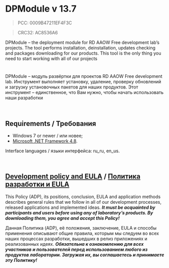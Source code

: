 ﻿# DPModule v 13.7
> PCC: 0009B47211EF4F3C

> CRC32: AC8536A6



DPModule – the deployment module for RD AAOW Free development lab’s projects.
The tool performs installation, deinstallation, updates checking and packages downloading for our products.
This tool is the only thing you need to start working with all of our projects

#

DPModule – модуль развёртки для проектов RD AAOW Free development lab.
Инструмент выполняет установку, удаление, проверку обновлений и загрузку установочных пакетов для наших продуктов.
Этот инструмент – единственное, что Вам нужно, чтобы начать использовать наши разработки

&nbsp;



## Requirements / Требования

- Windows 7 or newer / или новее;
- [Microsoft .NET Framework 4.8](https://go.microsoft.com/fwlink/?linkid=2088631).

Interface languages / языки интерфейса: ru_ru, en_us.

&nbsp;



## [Development policy and EULA](https://adslbarxatov.github.io/ADP) / [Политика разработки и EULA](https://adslbarxatov.github.io/ADP/ru)

This Policy (ADP), its positions, conclusion, EULA and application methods
describes general rules that we follow in all of our development processes, released applications and implemented ideas.
***It must be acquainted by participants and users before using any of laboratory’s products.
By downloading them, you agree and accept this Policy!***

Данная Политика (ADP), её положения, заключение, EULA и способы применения
описывают общие правила, которым мы следуем во всех наших процессах разработки, вышедших в релиз приложениях
и реализованных идеях.
***Обязательна к ознакомлению для всех участников и пользователей перед использованием любого из продуктов лаборатории.
Загружая их, вы соглашаетесь и принимаете эту Политику!***
